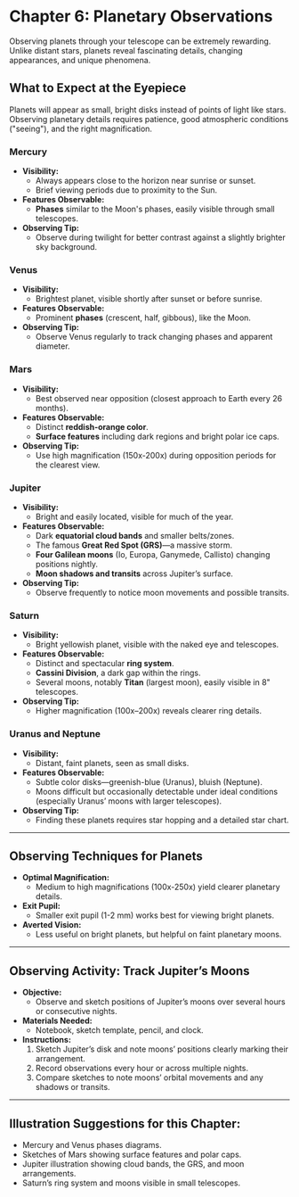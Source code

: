 # Chapter 6: Planetary Observations

Observing planets through your telescope can be extremely rewarding. Unlike distant stars, planets reveal fascinating details, changing appearances, and unique phenomena.

## What to Expect at the Eyepiece

Planets will appear as small, bright disks instead of points of light like stars. Observing planetary details requires patience, good atmospheric conditions ("seeing"), and the right magnification.

### Mercury

- **Visibility:**  
  - Always appears close to the horizon near sunrise or sunset.
  - Brief viewing periods due to proximity to the Sun.
- **Features Observable:**  
  - **Phases** similar to the Moon's phases, easily visible through small telescopes.
- **Observing Tip:**  
  - Observe during twilight for better contrast against a slightly brighter sky background.

### Venus

- **Visibility:**  
  - Brightest planet, visible shortly after sunset or before sunrise.
- **Features Observable:**  
  - Prominent **phases** (crescent, half, gibbous), like the Moon.
- **Observing Tip:**  
  - Observe Venus regularly to track changing phases and apparent diameter.

### Mars

- **Visibility:**  
  - Best observed near opposition (closest approach to Earth every 26 months).
- **Features Observable:**  
  - Distinct **reddish-orange color**.
  - **Surface features** including dark regions and bright polar ice caps.
- **Observing Tip:**  
  - Use high magnification (150x-200x) during opposition periods for the clearest view.

### Jupiter

- **Visibility:**  
  - Bright and easily located, visible for much of the year.
- **Features Observable:**  
  - Dark **equatorial cloud bands** and smaller belts/zones.
  - The famous **Great Red Spot (GRS)**—a massive storm.
  - **Four Galilean moons** (Io, Europa, Ganymede, Callisto) changing positions nightly.
  - **Moon shadows and transits** across Jupiter’s surface.
- **Observing Tip:**  
  - Observe frequently to notice moon movements and possible transits.

### Saturn

- **Visibility:**  
  - Bright yellowish planet, visible with the naked eye and telescopes.
- **Features Observable:**  
  - Distinct and spectacular **ring system**.
  - **Cassini Division**, a dark gap within the rings.
  - Several moons, notably **Titan** (largest moon), easily visible in 8" telescopes.
- **Observing Tip:**  
  - Higher magnification (100x–200x) reveals clearer ring details.

### Uranus and Neptune

- **Visibility:**  
  - Distant, faint planets, seen as small disks.
- **Features Observable:**  
  - Subtle color disks—greenish-blue (Uranus), bluish (Neptune).
  - Moons difficult but occasionally detectable under ideal conditions (especially Uranus’ moons with larger telescopes).
- **Observing Tip:**  
  - Finding these planets requires star hopping and a detailed star chart.

---

## Observing Techniques for Planets

- **Optimal Magnification:**  
  - Medium to high magnifications (100x-250x) yield clearer planetary details.
- **Exit Pupil:**  
  - Smaller exit pupil (1-2 mm) works best for viewing bright planets.
- **Averted Vision:**  
  - Less useful on bright planets, but helpful on faint planetary moons.

---

## Observing Activity: Track Jupiter’s Moons

- **Objective:**  
  - Observe and sketch positions of Jupiter’s moons over several hours or consecutive nights.
- **Materials Needed:**  
  - Notebook, sketch template, pencil, and clock.
- **Instructions:**  
  1. Sketch Jupiter’s disk and note moons’ positions clearly marking their arrangement.
  2. Record observations every hour or across multiple nights.
  3. Compare sketches to note moons’ orbital movements and any shadows or transits.

---

## Illustration Suggestions for this Chapter:

- Mercury and Venus phases diagrams.
- Sketches of Mars showing surface features and polar caps.
- Jupiter illustration showing cloud bands, the GRS, and moon arrangements.
- Saturn’s ring system and moons visible in small telescopes.

